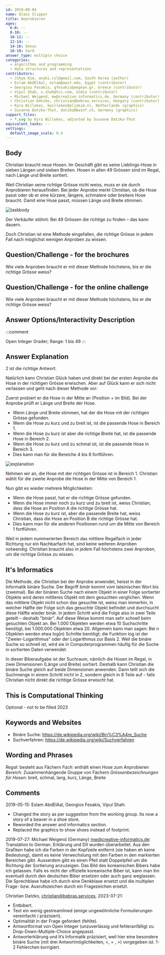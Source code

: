```yaml
---
id: 2019-KR-04
name: Glass Slipper
title: Anprobieren
ages:
  6-8: --
  8-10: --
  10-12: --
  12-14: --
  14-16: bonus
  16-19: hard
answer_type: multiple choice
categories:
  - algorithms and programming
  - data structures and representations
contributors: 
  - Jihye Kim, anaki.csl@gmail.com, South Korea (author)
  - Eslam AbdElAal, eslam@aast.edu, Egypt (contributor)
  - Georgios Fesakis, gfesakis@aegean.gr, Greece (contributor)
  - Vipul Shah, v.shah@tcs.com, India (contributor)
  - Michael Weigend, mw@creative-informatics.de, Germany (contributor)
  - Christian Datzko, christian@bebras.services, Hungary (contributor)
  - Kyra Willekes, kwillekes@eljakim.nl, Netherlands (graphics)
  - Susanne Datzko-Thut, datzko@bwinf.ch, Germany (graphics)
support_files:
  - *.svg by Kyra Willekes, adjusted by Susanne Datzko-Thut
equivalent_tasks: --
settings:
  default_image_scale: 0.4
---
```



## Body

Christian braucht neue Hosen. Im Geschäft gibt es seine Lieblings-Hose in sieben Längen und sieben Breiten. Hosen in allen 49 Grössen sind im Regal, nach Länge und Breite sortiert.

Weil Christian seine richtige Grösse nicht weiss, muss er sie durch Anprobieren herausfinden.
Bei jeder Anprobe merkt Christian, ob die Hose passt oder ob er eine kürzere, längere, schmalere oder breitere Hose braucht.
Damit eine Hose passt, müssen Länge und Breite stimmen.

![taskbody](graphics/-deu/2019-KR-04-taksbody-deu_compatible.svg "Tabelle mit verschiedenen Jeans-Grössen")

Der Verkäufer stöhnt: Bei 49 Grössen die richtige zu finden – das kann dauern.

Doch Christian ist eine Methode eingefallen, die richtige Grösse in jedem Fall nach möglichst wenigen Anproben zu wissen.

## Question/Challenge - for the brochures

Wie viele Anproben braucht er mit dieser Methode höchstens, bis er die richtige Grösse weiss?

## Question/Challenge - for the online challenge

Wie viele Anproben braucht er mit dieser Methode höchstens, bis er die richtige Grösse weiss?

## Answer Options/Interactivity Description

<!-- empty -->

:::comment
<!-- Auf keinen Fall:  Multiple-Choice Dropdown mit Zahlen von 1 bis 49. -->
Open Integer Grader; Range: 1 bis 49
:::

## Answer Explanation

2 ist die richtige Antwort.

Natürlich kann Christian Glück haben und direkt bei der ersten Anprobe die Hose in der richtigen Grösse erwischen. Aber auf Glück kann er sich nicht verlassen und geht nach dieser Methode vor:

Zuerst probiert er die Hose in der Mitte an (Position + im Bild). Bei der Anprobe prüft er Länge und Breite der Hose. 

- Wenn Länge und Breite stimmen, hat der die Hose mit der richtigen Grösse gefunden.
- Wenn die Hose zu kurz und zu breit ist, ist die passende Hose in Bereich 1.
- Wenn die Hose zu kurz ist aber die richtige Breite hat, ist die passende Hose in Bereich 2.
- Wenn die Hose zu kurz und zu schmal ist, ist die passende Hose in Bereich 3.
- Dies kann man für die Bereiche 4 bis 8 fortführen.

![explanation](graphics/-deu/2019-KR-04-explanation-deu_compatible.svg "Erklärung des Vorgehens")

Nehmen wir an, die Hose mit der richtigen Grösse ist in Bereich 1. Christian wählt für die zweite Anprobe die Hose in der Mitte von Bereich 1.

Nun gibt es wieder mehrere Möglichkeiten:
- Wenn die Hose passt, hat er die richtige Grösse gefunden.
- Wenn die Hose immer noch zu kurz und zu breit ist, weiss Christian, dass die Hose an Position A die richtige Grösse hat. 
- Wenn die Hose zu kurz ist, aber die passende Breite hat, weiss Christian, dass die Hose an Position B die richtige Grösse hat. 
- Dies kann man für die anderen Positionen rund um die Mitte von Bereich 1 fortführen.

Weil in jedem nummerierten Bereich das mittlere Regalfach in jeder Richtung nur ein Nachbarfach hat, sind keine weiteren Anproben notwendig. Christian braucht also in jedem Fall höchstens zwei Anproben, um die richtige Grösse zu wissen.

## It's Informatics

Die Methode, die Christian bei der Anprobe anwendet, heisst in der Informatik binäre Suche. Der Begriff _binär_ kommt vom lateinischen Wort bis (zweimal). Bei der binären Suche nach einem Objekt in einer Folge sortierter Objekte wird deren mittleres Objekt mit dem gesuchten verglichen. Wenn das mittlere Objekt nicht schon das gesuchte ist, weiss man immerhin, in welcher Hälfte der Folge sich das gesuchte Objekt befindet und durchsucht diese Hälfte wieder binär. In jedem Schritt wird die Folge also in zwei Teile geteilt – deshalb "binär". Auf diese Weise kommt man sehr schnell beim gesuchten Objekt an. Bei 1.000 Objekten werden etwa 10 Suchschritte benötigt, bei 1.000.000 Objekten etwa 20. Allgemein kann man sagen: Bei _n_ Objekten werden etwa log(_n_) Schritte benötigt; die Funktion log ist der "Zweier-Logarithmus" oder der Logarithmus zur Basis 2. Weil die binäre Suche so schnell ist, wird sie in Computerprogrammen häufig für die Suche in sortierten Daten verwendet.

In dieser Biberaufgabe ist der Suchraum, nämlich die Hosen im Regal, in zwei Dimensionen (Länge und Breite) sortiert. Deshalb kann Christian die binäre Suche gleich auf beide Dimensionen anwenden. Dann teilt sich die Suchmenge in einem Schritt nicht in 2, sondern gleich in 8 Teile auf - falls Christian nicht direkt die richtige Grösse erwischt hat.

## This is Computational Thinking

Optional - not to be filled 2023

## Keywords and Websites

- Binäre Suche: https://de.wikipedia.org/wiki/Bin%C3%A4re_Suche 
- Suchverfahren: https://de.wikipedia.org/wiki/Suchverfahren 

## Wording and Phrases

_Regal:_ besteht aus Fächern
_Fach:_ enthält einen Hose zum Anprobieren
_Bereich:_ Zusammenhängende Gruppe von Fächern
_Grössenbezeichnungen für Hosen:_ breit, schmal, lang, kurz, Länge, Breite

## Comments

2019-05-15: Eslam AbdElAal, Georgios Fesakis, Vipul Shah:  
- Changed the story as per suggestion from the working group. Its now a story of a beaver in a shoe store. 
- Reworded the answer and informatics section.
- Replaced the graphics to show shoes instead of footprint.

2019-07-27: Michael Weigend (Germany) mw@creative-informatics.de: Translation to German. Erklärung und DII wurden überarbeitet. Aus den Grafiken habe ich die Farben in der Kopfzeile entfernt (sie haben eh keine Bedeutung), damit es keine Verwechslung mit den Farben in den markierten Bereichen gibt. Ausserdem gibt es einen Pfeil statt Doppelpfeil um die Richtung der Sortierung anzuzeigen. Das Bild des koreanischen Bibers habe ich gelassen. Falls es nicht der offizielle koreanische Biber ist, kann man ihn eventuell durch den deutschen Biber ersetzen oder auch ganz weglassen. Die Sprechblase habe ich durch eine Denkblase ersetzt und die multiplen Frage- bzw. Ausrufezeichen durch ein Fragezeichen ersetzt.

Christian Datzko, christian@bebras.services, 2023-07-21:
- Entbibert.
- Text ein wenig gestreamlined (einige ungewöhnliche Formulierungen vereinfacht / präzisiert).
- Optimalität in der Frage gefordert (fehlte).
- Antwortformat von Open Integer (unzuverlässig und fehleranfällig) zu Drop-Down-Multiple-Choice angepasst.
- Antworterklärung und It’s Informatik präzisiert, weil hier eine besondere binäre Suche (mit drei Antwortmöglichkeiten, <, = , >) vorgegeben ist. 1-2 Fehlerchen korrigiert.